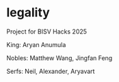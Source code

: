# legality

Project for BISV Hacks 2025

King: Aryan Anumula

Nobles: Matthew Wang, Jingfan Feng

Serfs: Neil, Alexander, Aryavart
